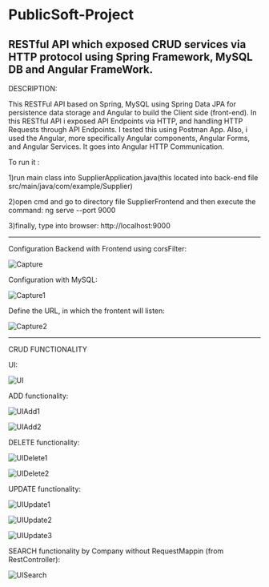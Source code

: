 # PublicSoft-Project

RESTful API which exposed CRUD services via HTTP protocol using Spring Framework, MySQL DB and Angular FrameWork.
--------------------------------------------------------------------------------------------------------------
DESCRIPTION:

This RESTFul API based on Spring, MySQL using Spring Data JPA for persistence data storage and Angular to build the Client side (front-end). 
In this RESTful API i exposed API Endpoints via HTTP, and  handling HTTP Requests through API Endpoints. I tested this using Postman App.
Also, i used the Angular, more specifically Angular components, Angular Forms, and Angular Services. It goes into Angular HTTP Communication.

To run it :

1)run main class into SupplierApplication.java(this located into back-end file src/main/java/com/example/Supplier)

2)open cmd and go to directory file SupplierFrontend and then execute the command: ng serve --port 9000

3)finally, type into browser: http://localhost:9000

--------------------------------------------------------------------------------------------------------------

Configuration Backend with Frontend using corsFilter:

![Capture](https://user-images.githubusercontent.com/83978835/133517521-00eddab3-6df7-42ef-86e3-1b78265e37da.PNG)

Configuration with MySQL:

![Capture1](https://user-images.githubusercontent.com/83978835/133518104-7f4bfd01-48c7-46dc-966b-dc39fb797b16.PNG)

Define the URL, in which the frontent will listen:

![Capture2](https://user-images.githubusercontent.com/83978835/133518305-65449724-8e8c-4153-9e15-c6caba9a62f5.PNG)

----------------------------------------------------------------------------------------------------------------

CRUD FUNCTIONALITY 

UI:

![UI](https://user-images.githubusercontent.com/83978835/133518501-b57803d0-f2f2-45fc-b3be-0015a45b2f42.PNG)

ADD functionality:

![UIAdd1](https://user-images.githubusercontent.com/83978835/133519081-cc1a79b1-3064-4e6b-9973-68e08b49a8e3.PNG)

![UIAdd2](https://user-images.githubusercontent.com/83978835/133519153-941a809a-c762-4bd5-8373-8fbbf484a403.PNG)

DELETE functionality:

![UIDelete1](https://user-images.githubusercontent.com/83978835/133519295-67fc2492-693e-4766-aca5-3d920d9093f3.PNG)

![UIDelete2](https://user-images.githubusercontent.com/83978835/133519293-75cd2c3a-1726-47f7-a7df-fe7ad9e67e6b.PNG)


UPDATE functionality:

![UIUpdate1](https://user-images.githubusercontent.com/83978835/133519381-63f105fd-de50-452a-bbc8-380c806f2b5e.PNG)

![UIUpdate2](https://user-images.githubusercontent.com/83978835/133519382-eb6c8ed5-e104-484b-bc43-b1680c436ff3.PNG)

![UIUpdate3](https://user-images.githubusercontent.com/83978835/133519379-e366114d-8a52-4f06-b36b-106ec5d17330.PNG)

SEARCH functionality by Company without RequestMappin (from RestController):

![UISearch](https://user-images.githubusercontent.com/83978835/133519726-8ae806f4-372a-4ec7-b531-ac41205551c5.PNG)
